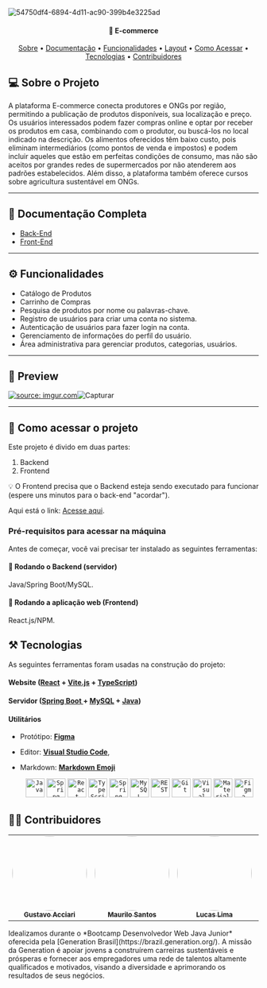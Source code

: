 <p align="center">
</p>

![54750df4-6894-4d11-ac90-399b4e3225ad](https://github.com/TerraVerdePI/Front-End_Projeto_Integrador/assets/127262251/6608407d-b2f5-4587-b4d8-ff805d5cc79d)

<h4 align="center">🌿 E-commerce </h4>

<p align="center">
 <a href="#-sobre-o-projeto">Sobre</a> •
 <a href="#-documentação-completa">Documentação</a> •
 <a href="#-funcionalidades">Funcionalidades</a> •
 <a href="#-preview">Layout</a> • 
 <a href="#-como-acessar-o-projeto">Como Acessar</a> • 
 <a href="#-tecnologias">Tecnologias</a> • 
 <a href="#-contribuidores">Contribuidores</a>  




## 💻 Sobre o Projeto

A plataforma E-commerce conecta produtores e ONGs por região, permitindo a publicação de produtos disponíveis, sua localização e preço. Os usuários interessados podem fazer compras online e optar por receber os produtos em casa, combinando com o produtor, ou buscá-los no local indicado na descrição. Os alimentos oferecidos têm baixo custo, pois eliminam intermediários (como pontos de venda e impostos) e podem incluir aqueles que estão em perfeitas condições de consumo, mas não são aceitos por grandes redes de supermercados por não atenderem aos padrões estabelecidos. Além disso, a plataforma também oferece cursos sobre agricultura sustentável em ONGs.

---

##  📃 Documentação Completa

- <a href="https://github.com/TerraVerdePI/Integrative-Project">Back-End</a>
- <a href="https://github.com/TerraVerdePI/Front-End_Projeto_Integrador">Front-End</a>

---

## ⚙️ Funcionalidades

- Catálogo de Produtos
- Carrinho de Compras
- Pesquisa de produtos por nome ou palavras-chave.
- Registro de usuários para criar uma conta no sistema.
- Autenticação de usuários para fazer login na conta.
- Gerenciamento de informações do perfil do usuário.
- Área administrativa para gerenciar produtos, categorias, usuários.

---

## 🎨 Preview

<a href="https://imgur.com/XvfSoDq"><img src="https://i.imgur.com/XvfSoDq.png" title="source: imgur.com" /></a>![Capturar](https://github.com/TerraVerdePI/Front-End_Projeto_Integrador/assets/127262251/e7bfdd8b-af67-477a-a579-e2de0f016be6)



---

## 🚀 Como acessar o projeto

Este projeto é divido em duas partes:

1. Backend 
2. Frontend 

💡 O Frontend precisa que o Backend esteja sendo executado para funcionar (espere uns minutos para o back-end "acordar").

Aqui está o link: [Acesse aqui](https://front-end-projeto-integrador.vercel.app/).

### Pré-requisitos para acessar na máquina

Antes de começar, você vai precisar ter instalado as seguintes ferramentas:

#### 🎲 Rodando o Backend (servidor)

Java/Spring Boot/MySQL.

#### 🧭 Rodando a aplicação web (Frontend)

React.js/NPM.

## ⚒ Tecnologias

As seguintes ferramentas foram usadas na construção do projeto:

#### **Website**  ([React](https://react.dev/)  + [Vite.js](https://pt.vitejs.dev/guide/) +  [TypeScript](https://www.typescriptlang.org/))

#### **Servidor** (**[Spring Boot ](https://spring.io/projects/spring-boot) + [MySQL](https://dev.mysql.com/downloads/mysql/) + [Java](https://docs.oracle.com/en/java/)**)


#### **Utilitários**

- Protótipo:  [**Figma**](https://www.figma.com/)

- Editor:  **[Visual Studio Code](https://code.visualstudio.com/)**, 

- Markdown:  **[Markdown Emoji](https://gist.github.com/rxaviers/7360908)**

  <div align="center">
  	<code><img height="38" src="https://user-images.githubusercontent.com/25181517/117201156-9a724800-adec-11eb-9a9d-3cd0f67da4bc.png" alt="Java" title="Java" /></code>
  	<code><img height="38" src="https://user-images.githubusercontent.com/25181517/117201470-f6d56780-adec-11eb-8f7c-e70e376cfd07.png" alt="Spring" title="Spring" /></code>
  	<code><img height="38" src="https://user-images.githubusercontent.com/25181517/183897015-94a058a6-b86e-4e42-a37f-bf92061753e5.png" alt="React" title="React" /></code>
  	<code><img height="38" src="https://user-images.githubusercontent.com/25181517/183890598-19a0ac2d-e88a-4005-a8df-1ee36782fde1.png" alt="TypeScript" title="TypeScript" /></code>
  	<code><img height="38" src="https://user-images.githubusercontent.com/25181517/183891303-41f257f8-6b3d-487c-aa56-c497b880d0fb.png" alt="Spring Boot" title="Spring Boot" /></code>
  	<code><img height="38" src="https://user-images.githubusercontent.com/25181517/183896128-ec99105a-ec1a-4d85-b08b-1aa1620b2046.png" alt="MySQL" title="MySQL" /></code>
  	<code><img height="38" src="https://user-images.githubusercontent.com/25181517/192107858-fe19f043-c502-4009-8c47-476fc89718ad.png" alt="REST" title="REST" /></code>
  	<code><img height="38" src="https://user-images.githubusercontent.com/25181517/192108372-f71d70ac-7ae6-4c0d-8395-51d8870c2ef0.png" alt="Git" title="Git" /></code>
  	<code><img height="38" src="https://user-images.githubusercontent.com/25181517/192108891-d86b6220-e232-423a-bf5f-90903e6887c3.png" alt="Visual Studio Code" title="Visual Studio Code" /></code>
  	<code><img height="38" src="https://user-images.githubusercontent.com/25181517/189716630-fe6c084c-6c66-43af-aa49-64c8aea4a5c2.png" alt="Material UI" title="Material UI" /></code>
  	<code><img height="38" src="https://user-images.githubusercontent.com/25181517/189715289-df3ee512-6eca-463f-a0f4-c10d94a06b2f.png" alt="Figma" title="Figma" /></code>
  </div>

## 👨‍💻 Contribuidores

<table>
  <tr>
    <td align="center">
      <a href="https://github.com/Guacciari">
        <img style="border-radius: 50%;" src="https://avatars.githubusercontent.com/u/127262251?v=4" width="150px;" alt=""/>
        <br />
        <sub><b>Gustavo Acciari</b></sub>
      </a>
      <br />
      <a href="https://thegetset.herokuapp.com/" title="GetSet"></a>
    </td>
    <td align="center">
      <a href="https://github.com/maurilosantos">
        <img style="border-radius: 50%;" src="https://avatars.githubusercontent.com/u/109925535?v=4" width="150px;" alt=""/>
        <br />
        <sub><b>Maurilo Santos</b></sub>
      </a>
      <br />
      <a href="https://thegetset.herokuapp.com/" title="GetSet"></a>
    </td>
    <td align="center">
      <a href="https://github.com/LucasLimaDSGN">
        <img style="border-radius: 50%;" src="https://avatars.githubusercontent.com/u/120518488?v=4" width="150px;" alt=""/>
        <br />
        <sub><b>Lucas Lima</b></sub>
      </a>
      <br />
      <a href="https://thegetset.herokuapp.com/" title="GetSet"></a>
    </td>
    <td align="center">
      <a href="https://github.com/rafaelGalvao1">
        <img style="border-radius: 50%;" src="https://avatars.githubusercontent.com/u/117536257?v=4" width="150px;" alt=""/>
        <br />
        <sub><b>Rafael Galvão</b></sub>
      </a>
      <br />
      <a href="https://thegetset.herokuapp.com/" title="GetSet"></a>
    </td>
    <td align="center">
      <a href="https://github.com/Janjanzinh">
        <img style="border-radius: 50%;" src="https://avatars.githubusercontent.com/u/116311574?v=4" width="150px;" alt=""/>
        <br />
        <sub><b>Janilson Alves</b></sub>
      </a>
      <br />
      <a href="https://thegetset.herokuapp.com/" title="GetSet"></a>
    </td>
    <td align="center">
      <a href="https://github.com/HenriqueSam45Br">
        <img style="border-radius: 50%;" src="https://avatars.githubusercontent.com/u/127551165?v=4" width="150px;" alt=""/>
        <br />
        <sub><b>Henrique Sam</b></sub>
      </a>
      <br />
      <a href="https://thegetset.herokuapp.com/" title="GetSet"></a>
    </td>
  </tr>
</table>
Idealizamos durante o *Bootcamp Desenvolvedor Web Java Junior* oferecida pela [Generation Brasil](https://brazil.generation.org/). A missão da Generation é apoiar jovens a construírem carreiras sustentáveis e prósperas e fornecer aos empregadores uma rede de talentos altamente qualificados e motivados, visando a diversidade e aprimorando os resultados de seus negócios.

